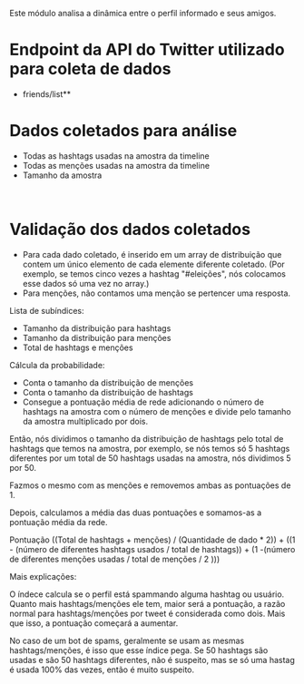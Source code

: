 Este módulo analisa a dinâmica entre o perfil informado e seus amigos.

# Endpoint da API do Twitter utilizado para coleta de dados
* friends/list**

# Dados coletados para análise
* Todas as hashtags usadas na amostra da timeline
* Todas as menções usadas na amostra da timeline
* Tamanho da amostra
<br />

# Validação dos dados coletados
* Para cada dado coletado, é inserido em um array de distribuição que contem um único elemento  de cada elemente diferente coletado. (Por exemplo, se temos cinco vezes a hashtag "#eleições", nós colocamos esse dados só uma vez no array.)
* Para menções, não contamos uma menção se pertencer uma resposta.

Lista de subíndices:

- Tamanho da distribuição para hashtags
- Tamanho da distribuição para menções
- Total de hashtags e menções

Cálcula da probabilidade:

- Conta o tamanho da distribuição de menções
- Conta o tamanho da distribuição de hashtags
- Consegue a pontuação média de rede adicionando o número de hashtags na amostra com o número de menções e 
divide pelo tamanho da amostra multiplicado por dois.

Então, nós dividimos o tamanho da distribuição de hashtags pelo total de hashtags que temos na amostra,
por exemplo, se nós temos só 5 hashtags diferentes por um total de 50 hashtags usadas na amostra, nós
dividimos 5 por 50. 

Fazmos o mesmo com as menções e removemos ambas as pontuações de 1.

Depois, calculamos a média das duas pontuações e somamos-as a pontuação média da rede.

Pontuação ((Total de hashtags + menções) / (Quantidade de dado * 2)) + ((1 - (número de diferentes hashtags usados / total de hashtags)) + (1 -(número de diferentes menções usadas / total de menções / 2 )))

Mais explicações:

O índece calcula se o perfil está spammando alguma hashtag ou usuário. Quanto mais hashtags/menções
ele tem, maior será a pontuação, a razão normal para hashtags/menções por tweet é considerada como dois.
Mais que isso, a pontuação começará a aumentar.

No caso de um bot de spams, geralmente se usam as mesmas hashtags/menções, é isso que esse índice pega.
Se 50 hashtags são usadas e são 50 hashtags diferentes, não é suspeito, mas se só uma hastag é usada 
100% das vezes, então é muito suspeito.
